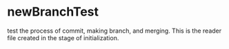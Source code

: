 # newBranchTest
test the process of commit, making branch, and merging.
This is the reader file created in the stage of initialization.
